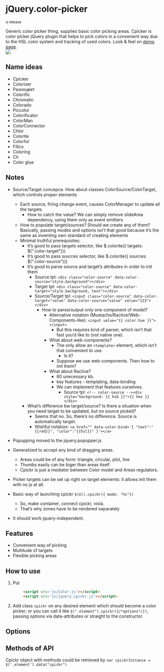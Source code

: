 # jQuery.color-picker
<small>&alpha; release</small>

Generic color picker thing, supplies basic color picking areas.
Cpicker is color picker jQuery plugin that helps to pick colors in a convenient way due to the HSL color system and tracking of used colors.
Look & feel on <a href="http://dmitry-ivanov.me/playground/cpickr">demo page</a>.<br/>
<img src="http://img-fotki.yandex.ru/get/6511/51833996.0/0_996d3_7b5acfda_orig"/>

## Name ideas
* Cpicker
* Colorizer
* Разноцвет
* Colorific
* Chromatic
* Colorado
* Piccolor
* Colorificator
* ColorMan
* ColorConnector
* Chlor
* Colorite
* Colorful
* Fillco
* Coloring
* Clr
* Color glue


## Notes
* Source/Target concepce. How about classes ColorSource/ColorTarget, which controls proper elements
	* Each source, firing change event, causes ColorManager to update all the targets
		* How to catch the value? We can simply remove slideArea dependency, using them only as event emitters
	* How to populate target/sources? Should we create any of them? Basically, passing modes and options isn’t that good because it’s the same as inventing own standard of creating elements
	* Minimal truthful prerequisites:
		* It’s good to pass targets selector, like $.colorite({ targets: $(".color-target")})
		* It’s good to pass sources selector, like $.colorite({ sources: $(".color-source")})
		* It’s good to parse source and target’s attributes in order to init them
			* Source tpl: `<div class="color-source" data-color-source="style.background"></div>`
			* Target tpl: `<div class="color-source" data-color-target="style.background, text"></div>`
			* Source/Target tpl: `<input class="color-source" data-color-target="value" data-color-source="value" value="123"></div>`
				* How to parse/output only one component of model?
					* Alternative notation (Mustache/Ractive/Web-Components-like): `<input value="{{ color.hue }}"></input>`
						* But this requires kind of parser, which isn’t that fast you’d like to (not native one).
					* What about web-components?
						* The only allow an `<template>` element, which isn’t that convenient to use.
							* Is it?
						* Suppose we use web-components. Then how to init them?
					* What about Ractive?
						* 60 unecessary kb.
						* key features - templating, data-binding
						* We can implement that features ourselves.
							* Source tpl: `<!-- color-source --><div style="background: {{ hsb }}">{{ hex }}</div>`
		* What’s difference bw target/source? Is there a situation when you need target to be updated, but no source picked?
			* Seems that no. So, there’s no difference. Source is automatically target.
			* Wishful notation: `<a href="" data-color-bind='{ "text":"{{red}}", "color":"{{hsl}}" }'></a>`

* Popupping moved to the jquery.popupper.js

* Generalized to accept any kind of dragging areas.
	* Areas could be of any form: triangle, circular, plot, line
	* Thumbs easily can be biger than areas itself
	* Cpickr is just a mediator between Color model and Areas regulators. 

* Picker targets can be set up right on target elements: it allows init them with no js at all.

* Basic way of launching cpickr `$(el).cpickr({ mode: "hs"})`
	* So, make container, connect cpickr, viola.
	* That’s why zones have to be rendered separately 

* It should work jquery-independent.

## Features
* Convenient way of picking
* Multitude of targets
* Flexible picking areas

## How to use
1. Put 
```html
		<script src='js/Color.js'></script>
		<script src='js/jquery.cpickr.js'></script>
```
2. Add class `cpickr` on any desired element which should become a color picker; or you can call it like `$(".element").cpickr({/*options*/})`, passing options via data-attributes or straight to the constructor.

## Options


## Methods of API
Cpickr object with methods could be retrieved by `var cpickrInstance = $('.element').data("cpickr")`